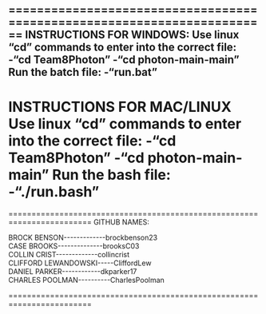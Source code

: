========================================================================
INSTRUCTIONS FOR WINDOWS:
Use linux “cd” commands to enter into the correct file:
     -“cd Team8Photon”
     -“cd photon-main-main”
Run the batch file:
     -“run.bat”
------------------------------------------------------------------------
INSTRUCTIONS FOR MAC/LINUX
Use linux “cd” commands to enter into the correct file:
     -“cd Team8Photon”
     -“cd photon-main-main”
Run the bash file:
     -“./run.bash”
========================================================================


========================================================================
GITHUB NAMES:

BROCK BENSON-------------brockbenson23  
CASE BROOKS--------------brooksC03      
COLLIN CRIST-------------collincrist    
CLIFFORD LEWANDOWSKI-----CliffordLew    
DANIEL PARKER------------dkparker17     
CHARLES POOLMAN----------CharlesPoolman 

========================================================================
